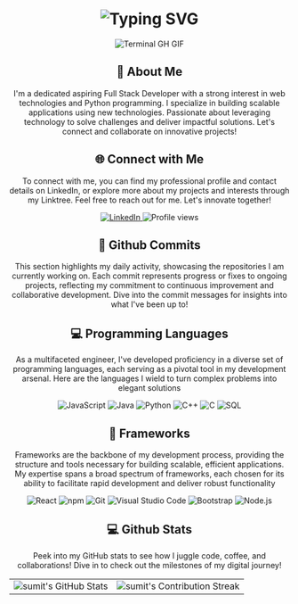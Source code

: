 
<div align="center">
    <h1><img src="https://readme-typing-svg.herokuapp.com?font=Jetbrains+mono&size=40&duration=3000&color=33FF33&center=true&vCenter=true&width=435&lines=Hey..+I'm+Sumit_Choudhary;This+is..;..my+Github..;" alt="Typing SVG"/></h1>
    <p><img src="termina-gh.gif" alt="Terminal GH GIF" /></p>
</div>

<div align="center">
    <h2>🚀 About Me</h2>
<!--     <p><img src="termina-gh.gif" alt="Terminal GH GIF" /></p> -->
    <p>I'm a dedicated aspiring Full Stack Developer with a strong interest in web technologies and Python programming. I specialize in building scalable applications using new technologies. Passionate about leveraging technology to solve challenges and deliver impactful solutions. Let's connect and collaborate on innovative projects!</p>
</div>

<div align="center">
<h2 align="center" class="section-heading">🌐 Connect with Me</h2>
<p> To connect with me, you can find my professional profile and contact details on LinkedIn, or explore more about my projects and interests through my Linktree. Feel free to reach out for me. Let's innovate together! </p>
<div align="center">
  <a href="https://www.linkedin.com/in/sumit-choudhary-5a8649253/">
    <img src="https://img.shields.io/badge/AmanYadav-0077B5?style=for-the-badge&logo=linkedin&logoColor=white" alt="LinkedIn"/>
  </a>


<img src="https://komarev.com/ghpvc/?username=sumitch96&style=for-the-badge" alt="Profile views" />
</div>

<div align="center">
  <h2>🚀 Github Commits</h2>
    <p>This section highlights my daily activity, showcasing the repositories I am currently working on. Each commit represents progress or fixes to ongoing projects, reflecting my commitment to continuous improvement and collaborative development. Dive into the commit messages for insights into what I've been up to!</p>
<!--  //contributon -->

<h2 align="center" class="section-heading">💻 Programming Languages</h2>
<p> As a multifaceted engineer, I've developed proficiency in a diverse set of programming languages, each serving as a pivotal tool in my development arsenal. Here are the languages I wield to turn complex problems into elegant solutions</p>
<div align="center">
  <img src="https://img.shields.io/badge/JavaScript-F7DF1E?style=for-the-badge&logo=javascript&logoColor=black" alt="JavaScript"/>
  <img src="https://img.shields.io/badge/Java-007396?style=for-the-badge&logo=java&logoColor=white" alt="Java" />
  <img src="https://img.shields.io/badge/Python-3776AB?style=for-the-badge&logo=python&logoColor=white" alt="Python"/>
  <img src="https://img.shields.io/badge/C++-FA7343?style=for-the-badge&logo=swift&logoColor=white" alt="C++"/>
  <img src="https://img.shields.io/badge/C-5391FE?style=for-the-badge&logo=powershell&logoColor=white" alt="C"/>
  <img src="https://img.shields.io/badge/SQL-0A0A0A?style=for-the-badge" alt="SQL"/>
 

</div>
<h2 align="center" class="section-heading">🔧 Frameworks</h2>
<p>Frameworks are the backbone of my development process, providing the structure and tools necessary for building scalable, efficient applications. My expertise spans a broad spectrum of frameworks, each chosen for its ability to facilitate rapid development and deliver robust functionality</p>
<div align="center">
  <img src="https://img.shields.io/badge/React-20232A?style=for-the-badge&logo=react&logoColor=61DAFB" alt="React"/>
<!--   <img src="https://img.shields.io/badge/Svelte-FF3E00?style=for-the-badge&logo=svelte&logoColor=white" alt="Svelte"/> -->
<!--   <img src="https://img.shields.io/badge/TensorFlow-FF6F00?style=for-the-badge&logo=tensorflow&logoColor=white" alt="TensorFlow"/> -->
  <img src="https://img.shields.io/badge/npm-CB3837?style=for-the-badge&logo=npm&logoColor=white" alt="npm"/>
  <img src="https://img.shields.io/badge/Git-F05032?style=for-the-badge&logo=git&logoColor=white" alt="Git"/>
  <img src="https://img.shields.io/badge/Visual%20Studio%20Code-007ACC?style=for-the-badge&logo=visualstudiocode&logoColor=white" alt="Visual Studio Code"/>
<!--   <img src="https://img.shields.io/badge/Vue.js-4FC08D?style=for-the-badge&logo=vuedotjs&logoColor=white" alt="Vue.js"/> -->
<!--   <img src="https://img.shields.io/badge/Django-092E20?style=for-the-badge&logo=django&logoColor=green" alt="Django"/> -->
<!--   <img src="https://img.shields.io/badge/Firebase-FFCA28?style=for-the-badge&logo=firebase&logoColor=white" alt="Firebase"/> -->
  <img src="https://img.shields.io/badge/Bootstrap-7952B3?style=for-the-badge&logo=bootstrap&logoColor=white" alt="Bootstrap"/>
  <img src="https://img.shields.io/badge/Node.js-339933?style=for-the-badge&logo=nodedotjs&logoColor=white" alt="Node.js"/>
<!--   <img src="https://img.shields.io/badge/Flask-000000?style=for-the-badge&logo=flask&logoColor=white" alt="Flask"/> -->
<!--   <img src="https://img.shields.io/badge/Flutter-02569B?style=for-the-badge&logo=flutter&logoColor=white" alt="Flutter"/>  -->
</div>



<div align="center">
<h2 align="center" class="section-heading"> 💻 Github Stats</h2>
<p>Peek into my GitHub stats to see how I juggle code, coffee, and collaborations! Dive in to check out the milestones of my digital journey!</p>
 <table align="center" width="100%" height="100%" >
    <tr>
       <td><img style="border: none;" src="https://github-profile-summary-cards.vercel.app/api/cards/profile-details?username=sumitch96&theme=github_dark" alt="sumit's GitHub Stats"/></td>   
       <td><img style="border: none;" src="https://github-readme-streak-stats.herokuapp.com/?user=sumitch96&theme=merko" alt="sumit's Contribution Streak"/></td>
    </tr>
 </table>


 <table align="center" width="100%" height="100%" >
    <tr>
        <td><img style="border: none;" src="https://github-profile-summary-cards.vercel.app/api/cards/stats?username=sumitch96&theme=github_dark" alt="sumit's GitHub Stats"/></td>
        <td><img style="border: none;" src="https://github-profile-summary-cards.vercel.app/api/cards/productive-time?username=sumitch96&theme=github_dark&utcOffset=10" alt="sumit's GitHub Stats"/>
        <td><img style="border: none;" src="https://github-profile-summary-cards.vercel.app/api/cards/repos-per-language?username=sumitch96&theme=github_dark" alt="sumit's GitHub Stats"/></td>
        <td><img style="border: none;" src="https://github-profile-summary-cards.vercel.app/api/cards/most-commit-language?username=sumitch96&theme=github_dark" alt="sumit's GitHub Stats"/></td>
    </tr>
 </table>
